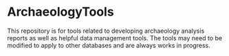 # ArchaeologyTools
This repository is for tools related to developing archaeology analysis reports as well as helpful data management tools.
The tools may need to be modified to apply to other databases and are always works in progress.
